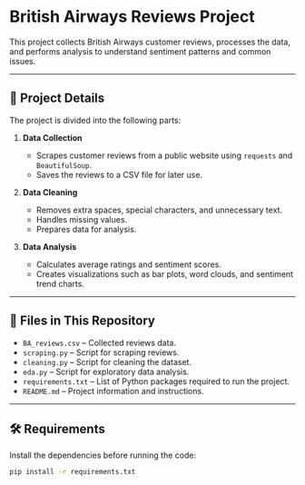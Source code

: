 # British Airways Reviews Project

This project collects British Airways customer reviews, processes the data, and performs analysis to understand sentiment patterns and common issues.

---

## 📌 Project Details
The project is divided into the following parts:

1. **Data Collection**
   - Scrapes customer reviews from a public website using `requests` and `BeautifulSoup`.
   - Saves the reviews to a CSV file for later use.

2. **Data Cleaning**
   - Removes extra spaces, special characters, and unnecessary text.
   - Handles missing values.
   - Prepares data for analysis.

3. **Data Analysis**
   - Calculates average ratings and sentiment scores.
   - Creates visualizations such as bar plots, word clouds, and sentiment trend charts.

---


## 📂 Files in This Repository
- `BA_reviews.csv` – Collected reviews data.
- `scraping.py` – Script for scraping reviews.
- `cleaning.py` – Script for cleaning the dataset.
- `eda.py` – Script for exploratory data analysis.
- `requirements.txt` – List of Python packages required to run the project.
- `README.md` – Project information and instructions.
---

## 🛠 Requirements
Install the dependencies before running the code:

```bash
pip install -r requirements.txt
